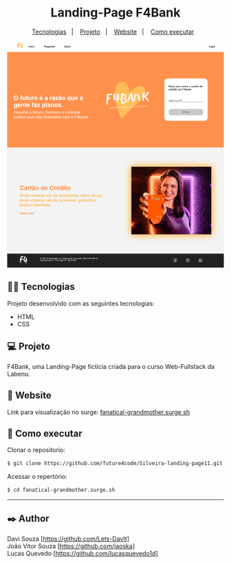<h1 align="center">Landing-Page F4Bank</h1>

<p align="center">
  <a href="#-tecnologias">Tecnologias</a>&nbsp;&nbsp;&nbsp;|&nbsp;&nbsp;&nbsp;
  <a href="#-projeto">Projeto</a>&nbsp;&nbsp;&nbsp;|&nbsp;&nbsp;&nbsp;
  <a href="#-website">Website</a>&nbsp;&nbsp;&nbsp;|&nbsp;&nbsp;&nbsp;
  <a href="#-como-executar">Como executar</a>&nbsp;&nbsp;&nbsp;
  


<p align="center"><img src='./projeto-f4bank/img/print-home.png' alt='print da landing page'></p>




## 👨‍💻 Tecnologias

Projeto desenvolvido com as seguintes tecnologias:

- HTML
- CSS

## 💻 Projeto

F4Bank, uma Landing-Page fictícia criada para o curso Web-Fullstack da Labenu.

## 📲 Website

Link para visualização no surge: [fanatical-grandmother.surge.sh](surge)

## 🚀 Como executar

 Clonar o repositorio:
```bash
$ git clone https://github.com/future4code/Silveira-landing-page11.git
```
Acessar o repertório:
```bash
$ cd fanatical-grandmother.surge.sh

```
****
## ✒️ Author

Davi Souza  [https://github.com/Lets-DavIt]</br>
João Vitor Souza [https://github.com/jaoska]</br>
Lucas Quevedo [https://github.com/lucasquevedo1d] 
